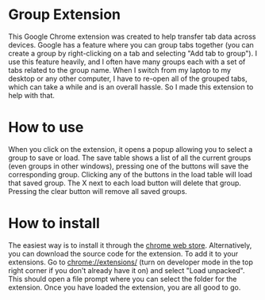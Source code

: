 # Group Extension
 
This Google Chrome extension was created to help transfer tab data across devices. Google has a feature where you can group tabs together (you can create a group by right-clicking on a tab and selecting "Add tab to group"). I use this feature heavily, and I often have many groups each with a set of tabs related to the group name. When I switch from my laptop to my desktop or any other computer, I have to re-open all of the grouped tabs, which can take a while and is an overall hassle. So I made this extension to help with that.

# How to use

When you click on the extension, it opens a popup allowing you to select a group to save or load. The save table shows a list of all the current groups (even groups in other windows), pressing one of the buttons will save the corresponding group. Clicking any of the buttons in the load table will load that saved group. The X next to each load button will delete that group. Pressing the clear button will remove all saved groups.

# How to install

The easiest way is to install it through the [chrome web store](https://chrome.google.com/webstore/detail/group-management/mipeplimdkiijcfjjkdgkhemfcpoaied?hl=en&authuser=0). Alternatively, you can download the source code for the extension. To add it to your extensions. Go to [chrome://extensions/](chrome://extensions/) (turn on developer mode in the top right corner if you don't already have it on) and select "Load unpacked". This should open a file prompt where you can select the folder for the extension. Once you have loaded the extension, you are all good to go.
